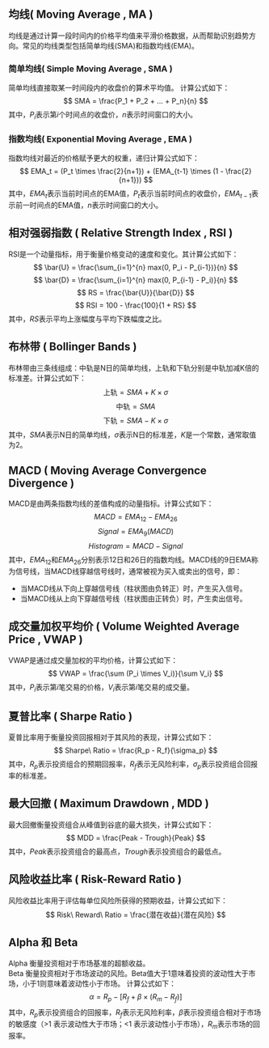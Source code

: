 ## 均线( Moving Average , MA )
均线是通过计算一段时间内的价格平均值来平滑价格数据，从而帮助识别趋势方向。常见的均线类型包括简单均线(SMA)和指数均线(EMA)。
### 简单均线( Simple Moving Average , SMA )
简单均线直接取某一时间段内的收盘价的算术平均值。
计算公式如下：
$$
SMA = \frac{P_1 + P_2 + ... + P_n}{n}
$$
其中，$P_i$表示第$i$个时间点的收盘价，$n$表示时间窗口的大小。

### 指数均线( Exponential Moving Average , EMA )
指数均线对最近的价格赋予更大的权重，递归计算公式如下：
$$
EMA_t = (P_t \times \frac{2}{n+1}) + (EMA_{t-1} \times (1 - \frac{2}{n+1}))
$$
其中，$EMA_t$表示当前时间点的EMA值，$P_t$表示当前时间点的收盘价，$EMA_{t-1}$表示前一时间点的EMA值，$n$表示时间窗口的大小。

## 相对强弱指数 ( Relative Strength Index , RSI )
RSI是一个动量指标，用于衡量价格变动的速度和变化。其计算公式如下：
$$
\bar{U} = \frac{\sum_{i=1}^{n} max(0, P_i - P_{i-1})}{n}
$$
$$
\bar{D} = \frac{\sum_{i=1}^{n} max(0, P_{i-1} - P_i)}{n}
$$
$$
RS = \frac{\bar{U}}{\bar{D}} 
$$
$$
RSI = 100 - \frac{100}{1 + RS}
$$
其中，$RS$表示平均上涨幅度与平均下跌幅度之比。

## 布林带 ( Bollinger Bands )
布林带由三条线组成：中轨是N日的简单均线，上轨和下轨分别是中轨加减K倍的标准差。计算公式如下：
$$
\text{上轨} = SMA + K \times \sigma
$$
$$
\text{中轨} = SMA
$$
$$
\text{下轨} = SMA - K \times \sigma
$$
其中，$SMA$表示N日的简单均线，$\sigma$表示N日的标准差，$K$是一个常数，通常取值为2。

## MACD ( Moving Average Convergence Divergence )
MACD是由两条指数均线的差值构成的动量指标。计算公式如下：
$$
MACD = EMA_{12} - EMA_{26}
$$
$$
Signal = EMA_{9}(MACD)
$$
$$
Histogram = MACD - Signal
$$
其中，$EMA_{12}$和$EMA_{26}$分别表示12日和26日的指数均线。MACD线的9日EMA称为信号线，当MACD线穿越信号线时，通常被视为买入或卖出的信号，即：
- 当MACD线从下向上穿越信号线（柱状图由负转正）时，产生买入信号。
- 当MACD线从上向下穿越信号线（柱状图由正转负）时，产生卖出信号。

## 成交量加权平均价 ( Volume Weighted Average Price , VWAP )
VWAP是通过成交量加权的平均价格，计算公式如下：
$$
VWAP = \frac{\sum (P_i \times V_i)}{\sum V_i}
$$
其中，$P_i$表示第$i$笔交易的价格，$V_i$表示第$i$笔交易的成交量。

## 夏普比率 ( Sharpe Ratio )
夏普比率用于衡量投资回报相对于其风险的表现，计算公式如下：
$$
Sharpe\ Ratio = \frac{R_p - R_f}{\sigma_p}
$$
其中，$R_p$表示投资组合的预期回报率，$R_f$表示无风险利率，$\sigma_p$表示投资组合回报率的标准差。

## 最大回撤 ( Maximum Drawdown , MDD )
最大回撤衡量投资组合从峰值到谷底的最大损失，计算公式如下：
$$
MDD = \frac{Peak - Trough}{Peak}
$$
其中，$Peak$表示投资组合的最高点，$Trough$表示投资组合的最低点。

## 风险收益比率 ( Risk-Reward Ratio )
风险收益比率用于评估每单位风险所获得的预期收益，计算公式如下：
$$
Risk\ Reward\ Ratio = \frac{潜在收益}{潜在风险}
$$

## Alpha 和 Beta
Alpha 衡量投资相对于市场基准的超额收益。  
Beta 衡量投资相对于市场波动的风险。Beta值大于1意味着投资的波动性大于市场，小于1则意味着波动性小于市场。
计算公式如下：
$$
\alpha = R_p - [R_f + \beta \times (R_m - R_f)]
$$
其中，$R_p$表示投资组合的回报率，$R_f$表示无风险利率，$\beta$表示投资组合相对于市场的敏感度（>1 表示波动性大于市场；<1 表示波动性小于市场），$R_m$表示市场的回报率。
